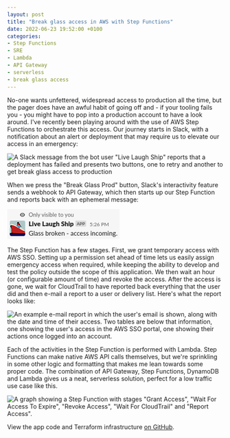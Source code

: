```yaml
---
layout: post
title: "Break glass access in AWS with Step Functions"
date: 2022-06-23 19:52:00 +0100
categories:
- Step Functions
- SRE
- Lambda
- API Gateway
- serverless
- break glass access
---
```


No-one wants unfettered, widespread access to production all the time, but the
pager does have an awful habit of going off and - if your tooling fails you -
you might have to pop into a production account to have a look around. I've
recently been playing around with the use of AWS Step Functions to orchestrate
this access. Our journey starts in Slack, with a notification about an alert
or deployment that may require us to elevate our access in an emergency:

![A Slack message from the bot user "Live Laugh Ship" reports that a 
deployment has failed and presents two buttons, one to retry and another to 
get break glass access to production](/assets/break-glass-access-in-production/slack-notification-1.png)

When we press the "Break Glass Prod" button, Slack's interactivity feature sends
a webhook to API Gateway, which then starts up our Step Function and reports 
back with an ephemeral message:

![A Slack message saying "Glass broken - access incoming".](/assets/break-glass-access-in-production/slack-notification-2.png)

The Step Function has a few stages. First, we grant temporary access with AWS
SSO. Setting up a permission set ahead of time lets us easily assign emergency
access when required, while keeping the ability to develop and test the policy
outside the scope of this application. We then wait an hour (or configurable
amount of time) and revoke the access. After the access is gone, we wait for
CloudTrail to have reported back everything that the user did and then e-mail a
report to a user or delivery list. Here's what the report looks like:

![An example e-mail report in which the user's email is shown, along with
the date and time of their access. Two tables are below that information,
one showing the user's access in the AWS SSO portal, one showing their
actions once logged into an account.](/assets/break-glass-access-in-production/access-report.png)

Each of the activities in the Step Function is performed with Lambda. Step
Functions can make native AWS API calls themselves, but we're sprinkling
in some other logic and formatting that makes me lean towards some proper code.
The combination of API Gateway, Step Functions, DynamoDB and Lambda gives us a 
neat, serverless solution, perfect for a low traffic use case like this.

![A graph showing a Step Function with stages "Grant Access", "Wait For 
Access To Expire", "Revoke Access", "Wait For CloudTrail" and "Report Access".](/assets/break-glass-access-in-production/sfn-graph.png)

View the app code and Terraform infrastructure [on GitHub].

[on GitHub]: https://github.com/jSherz/break-glass-access
